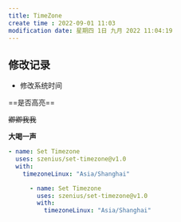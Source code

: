 ```yaml
---
title: TimeZone
create time : 2022-09-01 11:03
modification date: 星期四 1日 九月 2022 11:04:19
---
```


## 修改记录

- 修改系统时间

==是否高亮==

~~卿卿我我~~

**大喝一声**


```yml
- name: Set Timezone
  uses: szenius/set-timezone@v1.0
  with:
	timezoneLinux: "Asia/Shanghai"
```

```yml
      - name: Set Timezone
        uses: szenius/set-timezone@v1.0
        with:
          timezoneLinux: "Asia/Shanghai"
```
